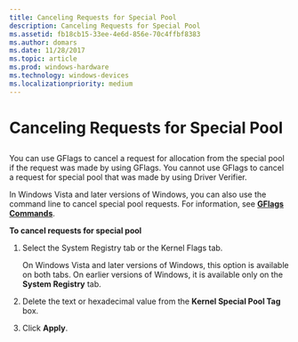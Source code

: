 ```yaml
---
title: Canceling Requests for Special Pool
description: Canceling Requests for Special Pool
ms.assetid: fb18cb15-33ee-4e6d-856e-70c4ffbf8383
ms.author: domars
ms.date: 11/28/2017
ms.topic: article
ms.prod: windows-hardware
ms.technology: windows-devices
ms.localizationpriority: medium
---
```


# Canceling Requests for Special Pool


## <span id="ddk_canceling_requests_for_special_pool_dtools"></span><span id="DDK_CANCELING_REQUESTS_FOR_SPECIAL_POOL_DTOOLS"></span>


You can use GFlags to cancel a request for allocation from the special pool if the request was made by using GFlags. You cannot use GFlags to cancel a request for special pool that was made by using Driver Verifier.

In Windows Vista and later versions of Windows, you can also use the command line to cancel special pool requests. For information, see [**GFlags Commands**](gflags-commands.md).

**To cancel requests for special pool**

1.  Select the System Registry tab or the Kernel Flags tab.

    On Windows Vista and later versions of Windows, this option is available on both tabs. On earlier versions of Windows, it is available only on the **System Registry** tab.

2.  Delete the text or hexadecimal value from the **Kernel Special Pool Tag** box.

3.  Click **Apply**.

 

 





